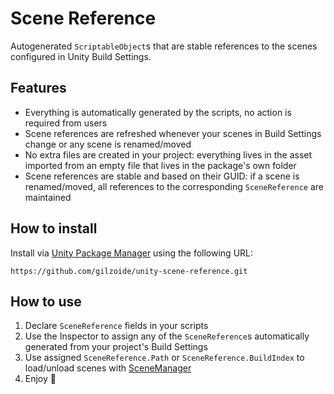 # Scene Reference
Autogenerated `ScriptableObject`s that are stable references to the scenes configured in Unity Build Settings.


## Features
- Everything is automatically generated by the scripts, no action is required from users
- Scene references are refreshed whenever your scenes in Build Settings change or any scene is renamed/moved
- No extra files are created in your project: everything lives in the asset imported from an empty file that lives in the package's own folder
- Scene references are stable and based on their GUID: if a scene is renamed/moved, all references to the corresponding `SceneReference` are maintained


## How to install
Install via [Unity Package Manager](https://docs.unity3d.com/Manual/upm-ui-giturl.html) using the following URL:
```
https://github.com/gilzoide/unity-scene-reference.git
```


## How to use
1. Declare `SceneReference` fields in your scripts
2. Use the Inspector to assign any of the `SceneReference`s automatically generated from your project's Build Settings
3. Use assigned `SceneReference.Path` or `SceneReference.BuildIndex` to load/unload scenes with [SceneManager](https://docs.unity3d.com/ScriptReference/SceneManagement.SceneManager.html)
4. Enjoy 🍾